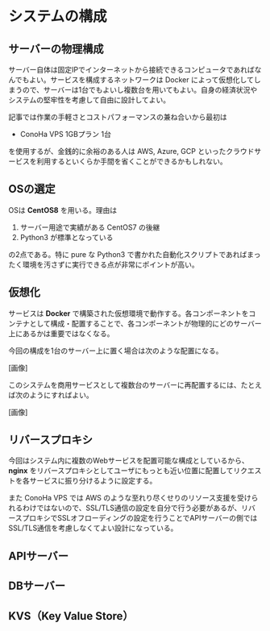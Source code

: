 # システムの構成

## サーバーの物理構成

サーバー自体は固定IPでインターネットから接続できるコンピュータであればなんでもよい。サービスを構成するネットワークは Docker によって仮想化してしまうので、サーバーは1台でもよいし複数台を用いてもよい。自身の経済状況やシステムの堅牢性を考慮して自由に設計してよい。

記事では作業の手軽さとコストパフォーマンスの兼ね合いから最初は

* ConoHa VPS 1GBプラン 1台

を使用するが、金銭的に余裕のある人は AWS, Azure, GCP といったクラウドサービスを利用するといくらか手間を省くことができるかもしれない。

## OSの選定

OSは **CentOS8** を用いる。理由は

1. サーバー用途で実績がある CentOS7 の後継
2. Python3 が標準となっている

の2点である。特に pure な Python3 で書かれた自動化スクリプトであればまったく環境を汚さずに実行できる点が非常にポイントが高い。

## 仮想化

サービスは **Docker** で構築された仮想環境で動作する。各コンポーネントをコンテナとして構成・配置することで、各コンポーネントが物理的にどのサーバー上にあるかは重要ではなくなる。

今回の構成を1台のサーバー上に置く場合は次のような配置になる。

\[画像\]

このシステムを商用サービスとして複数台のサーバーに再配置するには、たとえば次のようにすればよい。

\[画像\]

## リバースプロキシ

今回はシステム内に複数のWebサービスを配置可能な構成としているから、**nginx** をリバースプロキシとしてユーザにもっとも近い位置に配置してリクエストを各サービスに振り分けるように設定する。

また ConoHa VPS では AWS のような至れり尽くせりのリソース支援を受けられるわけではないので、SSL/TLS通信の設定を自分で行う必要があるが、リバースプロキシでSSLオフローディングの設定を行うことでAPIサーバーの側ではSSL/TLS通信を考慮しなくてよい設計になっている。

## APIサーバー



## DBサーバー



## KVS（Key Value Store）




